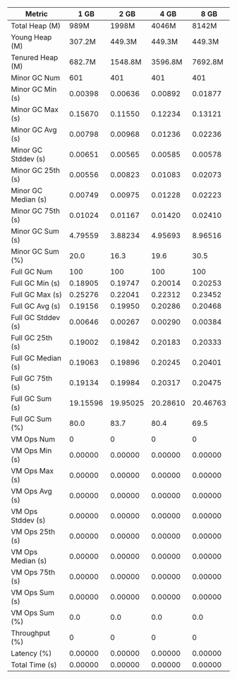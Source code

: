 | Metric | 1 GB | 2 GB | 4 GB | 8 GB |
|------|----|----|----|----|
| Total Heap (M) | 989M | 1998M | 4046M | 8142M |
| Young Heap (M) | 307.2M | 449.3M | 449.3M | 449.3M |
| Tenured Heap (M) | 682.7M | 1548.8M | 3596.8M | 7692.8M |
| Minor GC Num | 601 | 401 | 401 | 401 |
| Minor GC Min (s) | 0.00398 | 0.00636 | 0.00892 | 0.01877 |
| Minor GC Max (s) | 0.15670 | 0.11550 | 0.12234 | 0.13121 |
| Minor GC Avg (s) | 0.00798 | 0.00968 | 0.01236 | 0.02236 |
| Minor GC Stddev (s) | 0.00651 | 0.00565 | 0.00585 | 0.00578 |
| Minor GC 25th (s) | 0.00556 | 0.00823 | 0.01083 | 0.02073 |
| Minor GC Median (s) | 0.00749 | 0.00975 | 0.01228 | 0.02223 |
| Minor GC 75th (s) | 0.01024 | 0.01167 | 0.01420 | 0.02410 |
| Minor GC Sum (s) | 4.79559 | 3.88234 | 4.95693 | 8.96516 |
| Minor GC Sum (%) | 20.0 | 16.3 | 19.6 | 30.5 |
| Full GC Num | 100 | 100 | 100 | 100 |
| Full GC Min (s) | 0.18905 | 0.19747 | 0.20014 | 0.20253 |
| Full GC Max (s) | 0.25276 | 0.22041 | 0.22312 | 0.23452 |
| Full GC Avg (s) | 0.19156 | 0.19950 | 0.20286 | 0.20468 |
| Full GC Stddev (s) | 0.00646 | 0.00267 | 0.00290 | 0.00384 |
| Full GC 25th (s) | 0.19002 | 0.19842 | 0.20183 | 0.20333 |
| Full GC Median (s) | 0.19063 | 0.19896 | 0.20245 | 0.20401 |
| Full GC 75th (s) | 0.19134 | 0.19984 | 0.20317 | 0.20475 |
| Full GC Sum (s) | 19.15596 | 19.95025 | 20.28610 | 20.46763 |
| Full GC Sum (%) | 80.0 | 83.7 | 80.4 | 69.5 |
| VM Ops Num | 0 | 0 | 0 | 0 |
| VM Ops Min (s) | 0.00000 | 0.00000 | 0.00000 | 0.00000 |
| VM Ops Max (s) | 0.00000 | 0.00000 | 0.00000 | 0.00000 |
| VM Ops Avg (s) | 0.00000 | 0.00000 | 0.00000 | 0.00000 |
| VM Ops Stddev (s) | 0.00000 | 0.00000 | 0.00000 | 0.00000 |
| VM Ops 25th (s) | 0.00000 | 0.00000 | 0.00000 | 0.00000 |
| VM Ops Median (s) | 0.00000 | 0.00000 | 0.00000 | 0.00000 |
| VM Ops 75th (s) | 0.00000 | 0.00000 | 0.00000 | 0.00000 |
| VM Ops Sum (s) | 0.00000 | 0.00000 | 0.00000 | 0.00000 |
| VM Ops Sum (%) | 0.0 | 0.0 | 0.0 | 0.0 |
| Throughput (%) | 0 | 0 | 0 | 0 |
| Latency (%) | 0.00000 | 0.00000 | 0.00000 | 0.00000 |
| Total Time (s) | 0.00000 | 0.00000 | 0.00000 | 0.00000 |
